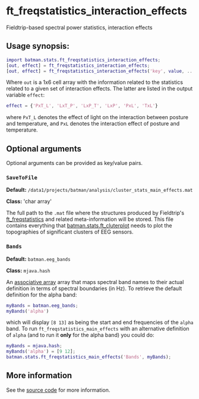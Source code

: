 ft_freqstatistics_interaction_effects
====

Fieldtrip-based spectral power statistics, interaction effects

## Usage synopsis:

````matlab
import batman.stats.ft_freqstatistics_interaction_effects;
[out, effect] = ft_freqstatistics_interaction_effects;
[out, effect] = ft_freqstatistics_interaction_effects('key', value, ...)
````

Where `out` is a 1x6 cell array with the information related to the
statistics related to a given set of interaction effects. The latter are
listed in the output variable `effect`:

````matlab
effect = {'PxT_L', 'LxT_P', 'LxP_T', 'LxP', 'PxL', 'TxL'}
````

where `PxT_L` denotes the effect of light on the interaction between 
posture and temperature, and `PxL` denotes the interaction effect of
posture and temperature.

## Optional arguments

Optional arguments can be provided as key/value pairs.

### `SaveToFile`

__Default:__
`/data1/projects/batman/analysis/cluster_stats_main_effects.mat`

__Class:__ 'char array'

The full path to the `.mat` file where the structures produced by
Fieldtrip's [ft_freqstatistics][ft_freqstatistics] and related
meta-information will be stored. This file contains everything that 
[batman.stats.ft_cluterplot][ft_clusterplot] needs to plot the
topographies of significant clusters of EEG sensors. 

[ft_freqstatistics]: http://fieldtrip.fcdonders.nl/reference/ft_freqstatistics
[ft_clusterplot]: ./ft_clusterplot.md


### `Bands`

__Default:__ `batman.eeg_bands`

__Class:__ `mjava.hash`

An [associative array][wiki-aarray] array that maps spectral band names
to their actual definition in terms of spectral boundaries (in Hz). To
retrieve the default definition for the alpha band:

````matlab
myBands = batman.eeg_bands;
myBands('alpha')
````

which will display `[8 13]` as being the start and end frequencies of the
`alpha` band. To run `ft_freqstatistics_main_effects` with an alternative
definition of `alpha` (and to run it __only__ for the alpha band) you
could do:

````matlab
myBands = mjava.hash;
myBands('alpha') = [9 12];
batman.stats.ft_freqstatistics_main_effects('Bands', myBands);
````

[wiki-aarray]: http://en.wikipedia.org/wiki/Associative_array



## More information

See the [source code][source] for more information.

[source]: ./ft_freqstatistics_interaction_effects.m